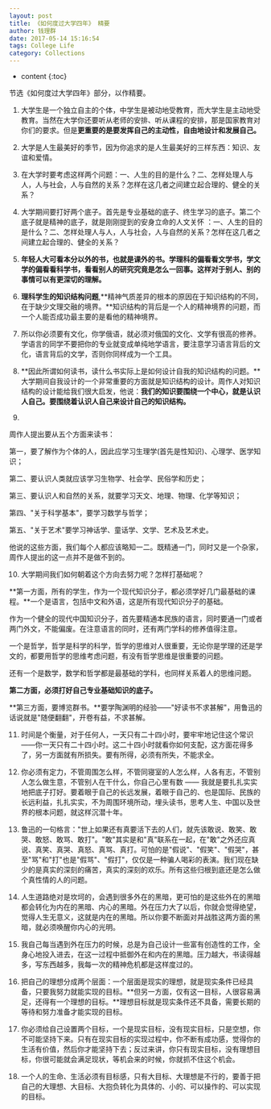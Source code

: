 ```yaml
---
layout: post 
title: 《如何度过大学四年》 精要
author: 钱理群  
date: 2017-05-14 15:16:54  
tags: College Life
category: Collections 
---
```


* content
{:toc}

节选《如何度过大学四年》部分，以作精要。






1. 大学生是一个独立自主的个体，中学生是被动地受教育，而大学生是主动地受教育。当然在大学你还要听从老师的安排、听从课程的安排，那是国家教育对你们的要求。但是**更重要的是要发挥自己的主动性，自由地设计和发展自己。**

2. 大学是人生最美好的季节，因为你追求的是人生最美好的三样东西：知识、友谊和爱情。

3. 在大学时要考虑这样两个问题：一、人生的目的是什么？二、怎样处理人与人，人与社会，人与自然的关系？怎样在这几者之间建立起合理的、健全的关系？

4. 大学期间要打好两个底子。首先是专业基础的底子、终生学习的底子。第二个底子就是精神的底子，就是刚刚提到的安身立命的人文关怀 ：一、人生的目的是什么？二、怎样处理人与人，人与社会，人与自然的关系？怎样在这几者之间建立起合理的、健全的关系？

5. **年轻人大可看本分以外的书，也就是课外的书。学理科的偏看看文学书，学文学的偏看看科学书，看看别人的研究究竟是怎么一回事。这样对于别人、别的事情可以有更深切的理解。**

6. **理科学生的知识结构问题**,**精神气质差异的根本的原因在于知识结构的不同，在于缺少文理交融的境界。**知识结构的背后是一个人的精神境界的问题，而一个人能否成功最主要的是看他的精神境界。

7. 所以你必须要有文化，你学俄语，就必须对俄国的文化、文学有很高的修养。学语言的同学不要把你的专业就变成单纯地学语言，要注意学习语言背后的文化，语言背后的文学，否则你同样成为一个工具。

8. **因此所谓如何读书，读什么书实际上是如何设计自我的知识结构的问题。**大学期间自我设计的一个非常重要的方面就是知识结构的设计。周作人对知识结构的设计能给我们很大启发，他说：**我们的知识要围绕一个中心，就是认识人自己。要围绕着认识人自己来设计自己的知识结构。**

9. 

周作人提出要从五个方面来读书：

第一，要了解作为个体的人，因此应学习生理学(首先是性知识)、心理学、医学知识；

第二、要认识人类就应该学习生物学、社会学、民俗学和历史；

第三、要认识人和自然的关系，就要学习天文、地理、物理、化学等知识；

第四、"关于科学基本"，要学习数学与哲学；

第五、"关于艺术"要学习神话学、童话学、文学、艺术及艺术史。

他说的这些方面，我们每个人都应该略知一二。既精通一门，同时又是一个杂家，周作人提出的这一点并不是做不到的。

10. 大学期间我们如何朝着这个方向去努力呢？怎样打基础呢？

**第一方面，所有的学生，作为一个现代知识分子，都必须学好几门最基础的课程。**一个是语言，包括中文和外语，这是所有现代知识分子的基础。

作为一个健全的现代中国知识分子，首先要精通本民族的语言，同时要通一门或者两门外文，不能偏废。在注意语言的同时，还有两门学科的修养值得注意。

一个是哲学，哲学是科学的科学，哲学的思维对人很重要，无论你是学理的还是学文的，都要用哲学的思维考虑问题，有没有哲学思维是很重要的问题。

还有一个是数学，数学和哲学都是最基础的学科，也同样关系着人的思维问题。

**第二方面，必须打好自己专业基础知识的底子。**

**第三方面，要博览群书。**要学陶渊明的经验——"好读书不求甚解"，用鲁迅的话说就是"随便翻翻"，开卷有益，不求甚解。

11. 时间是个衡量，对于任何人，一天只有二十四小时，要牢牢地记住这个常识——你一天只有二十四小时。这二十四小时就看你如何支配，这方面花得多了，另一方面就有所损失。要有所得，必须有所失，不能求全。

12. 你必须有定力，不管周围怎么样，不管同寝室的人怎么样，人各有志，不管别人怎么做生意，不管别人在干什么，你自己心里有数 —— 我就是要扎扎实实地把底子打好。要着眼于自己的长远发展，着眼于自己的、也是国际、民族的长远利益，扎扎实实，不为周围环境所动，埋头读书，思考人生、中国以及世界的根本问题，就这样沉潜十年。

13. 鲁迅的一句格言："世上如果还有真要活下去的人们，就先该敢说、敢笑、敢哭、敢怒、敢骂、敢打"。"敢"其实是和"真"联系在一起，在"敢"之外还应真说、真笑、真哭、真怒、真骂、真打。可怕的是"假说"、"假笑"、"假哭"，甚至"骂"和"打"也是"假骂"、"假打"，仅仅是一种骗人喝彩的表演。我们现在缺少的是真实的深刻的痛苦，真实的深刻的欢乐。所有这些归根到底还是怎么做个真性情的人的问题。

14. 人生道路绝对是坎坷的，会遇到很多外在的黑暗，更可怕的是这些外在的黑暗都会转化为内在的黑暗、内心的黑暗。外在压力大了以后，你就会觉得绝望，觉得人生无意义，这就是内在的黑暗。所以你要不断面对并战胜这两方面的黑暗，就必须唤醒你内心的光明。

15. 我自己每当遇到外在压力的时候，总是为自己设计一些富有创造性的工作，全身心地投入进去，在这一过程中抵御外在和内在的黑暗。压力越大，书读得越多，写东西越多，我每一次的精神危机都是这样度过的。

16. 把自己的理想分成两个层面：一个层面是现实的理想，就是现实条件已经具备，只要我努力就能实现的目标。**但另一方面，仅有这一目标，人很容易满足，还得有一个理想的目标。**理想目标就是现实条件还不具备，需要长期的等待和努力准备才能实现的目标。

17. 你必须给自己设置两个目标，一个是现实目标，没有现实目标，只是空想，你不可能坚持下来。只有在现实目标的实现过程中，你不断有成功感，觉得你的生活有价值，然后你才能坚持下去；反过来讲，你只有现实目标，没有理想目标，你很可能就会满足现状，等机会来的时候，你就抓不住这个机会。

18. 一个人的生命、生活必须有目标感，只有大目标、大理想是不行的，要善于把自己的大理想、大目标、大抱负转化为具体的、小的、可以操作的、可以实现的目标。


